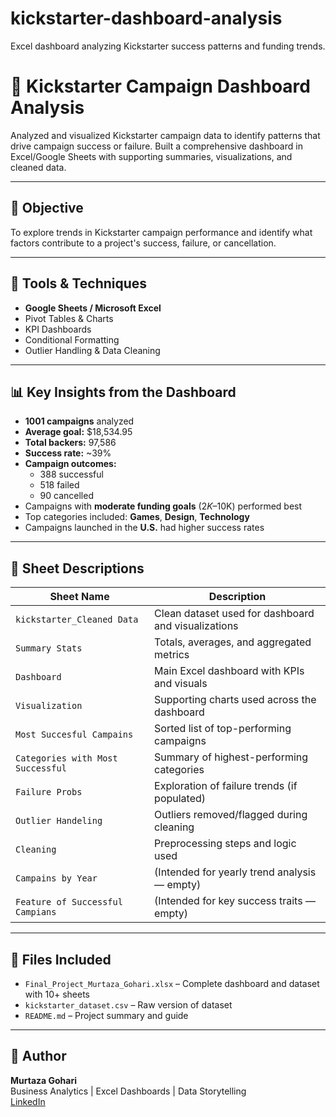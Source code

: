 # kickstarter-dashboard-analysis
Excel dashboard analyzing Kickstarter success patterns and funding trends.
# 🚀 Kickstarter Campaign Dashboard Analysis

Analyzed and visualized Kickstarter campaign data to identify patterns that drive campaign success or failure. Built a comprehensive dashboard in Excel/Google Sheets with supporting summaries, visualizations, and cleaned data.

---

## 📌 Objective
To explore trends in Kickstarter campaign performance and identify what factors contribute to a project's success, failure, or cancellation.

---

## 🧰 Tools & Techniques
- **Google Sheets / Microsoft Excel**
- Pivot Tables & Charts
- KPI Dashboards
- Conditional Formatting
- Outlier Handling & Data Cleaning

---

## 📊 Key Insights from the Dashboard

- **1001 campaigns** analyzed
- **Average goal:** $18,534.95
- **Total backers:** 97,586
- **Success rate:** ~39%  
- **Campaign outcomes:**  
  - 388 successful  
  - 518 failed  
  - 90 cancelled
- Campaigns with **moderate funding goals** ($2K–$10K) performed best
- Top categories included: **Games**, **Design**, **Technology**
- Campaigns launched in the **U.S.** had higher success rates

---

## 📁 Sheet Descriptions

| Sheet Name | Description |
|------------|-------------|
| `kickstarter_Cleaned Data` | Clean dataset used for dashboard and visualizations |
| `Summary Stats` | Totals, averages, and aggregated metrics |
| `Dashboard` | Main Excel dashboard with KPIs and visuals |
| `Visualization` | Supporting charts used across the dashboard |
| `Most Succesful Campains` | Sorted list of top-performing campaigns |
| `Categories with Most Successful` | Summary of highest-performing categories |
| `Failure Probs` | Exploration of failure trends (if populated) |
| `Outlier Handeling` | Outliers removed/flagged during cleaning |
| `Cleaning` | Preprocessing steps and logic used |
| `Campains by Year` | (Intended for yearly trend analysis — empty) |
| `Feature of Successful Campians` | (Intended for key success traits — empty) |

---

## 📂 Files Included
- `Final_Project_Murtaza_Gohari.xlsx` – Complete dashboard and dataset with 10+ sheets
- `kickstarter_dataset.csv` – Raw version of dataset
- `README.md` – Project summary and guide

---

## 👤 Author
**Murtaza Gohari**  
Business Analytics | Excel Dashboards | Data Storytelling  
[LinkedIn](https://www.linkedin.com/in/murtaza-gohari4747)
